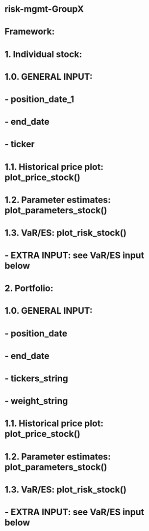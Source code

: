 # risk-mgmt-GroupX
# Framework:
#
# 1. Individual stock:
#   1.0. GENERAL INPUT:
#      - position_date_1
#      - end_date
#      - ticker
#   1.1. Historical price plot: plot_price_stock()
#   1.2. Parameter estimates: plot_parameters_stock()
#   1.3. VaR/ES: plot_risk_stock()
#      - EXTRA INPUT: see VaR/ES input below
# 2. Portfolio: 
#   1.0. GENERAL INPUT:
#      - position_date
#      - end_date 
#      - tickers_string
#      - weight_string
#   1.1. Historical price plot: plot_price_stock()
#   1.2. Parameter estimates: plot_parameters_stock()
#   1.3. VaR/ES: plot_risk_stock()
#      - EXTRA INPUT: see VaR/ES input below
